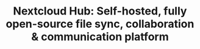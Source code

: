 ---
description: "Where is your data? Where are the pictures from your last vacation on\
  \ the beach, where is your contact list, where are the last chats you had with your\
  \ loved ones? Who has access to that data, who can see it, who can download it,\
  \ who can modify or delete it? Do you trust the services you use to take care of\
  \ your data?\r\n\r\nYour data represents who you are and can easily be abused. We\
  \ want this to change.\r\n\r\nWe at Nextcloud believe that you have a right to decide\
  \ what happens with your data. We believe that you should be able to have as much\
  \ control as possible on what belongs to no one else but you.\r\n\r\nHow does that\
  \ work? First, Nextcloud is an Open Source private cloud software, which means that\
  \ anyone can read the code, and make sure it keeps your data safe. And second, at\
  \ Nextcloud, we don't force you to pick our own infrastructure or servers like the\
  \ big famous public clouds do. You can run Nextcloud yourself, at home or in a data\
  \ center on rented space. You can buy ready-to-go devices with Nextcloud or pick\
  \ a provider who rents out space to you!\r\n\r\nWe built a software that does everything\
  \ you expect from a cloud - from syncing and sharing files to editing documents,\
  \ storing passwords, calendars and bookmarks and reading mail. But YOU decide where\
  \ the data is and who has access!\r\n\r\nYou're in control. https://nextcloud.com/yourdata/"
layout: stand
logo: stands/nextcloud_hub__self-hosted__fully_open-source_file_sync__collaboration___communication_platform/logo.png
new_this_year: https://nextcloud.com/blog/nextcloud-hub-20-debuts-dashboard-unifies-search-and-notifications-integrates-with-other-technologies/
showcase: "We're a real, cool, open source project. We care about the 'Free' part\
  \ in FOSDEM as you know! So this shows:\r\n\r\nWe are a real community-based Free\
  \ Software project. 100% open source, a Red Hat like model with support for companies\
  \ and all code free for everyone.\r\n\r\nCommunity means people-not-paid-by-us.\
  \ While we have nearly 3 dozen paid engineers, more than half the code done in our\
  \ project is from volunteers.\r\n\r\nAnd our booth reflects this too. last year,\
  \ we had 15 people - 5 employees (who want to come anyway, being long time FOSS\
  \ people), the rest volunteers. Half of those we sponsored with travel costs, as\
  \ we want as many people to attend FOSDEM as possible!\r\n\r\nAnd we try to do that\
  \ in a way that helps diversity in open source, mentoring through projects like\
  \ Rails Girls Summer of Code and directly where we can. More than half the people\
  \ we sponsored were women - and that's not because we gave them priority over men,\
  \ but just because they made the best proposal and contributed most. Encouragement\
  \ and mentoring works and we're very proud of that! Frank even donated the 20.000\
  \ euro he recently won in a prize to our Nextcloud Include diversity project - see\
  \ nextcloud.com/include\r\n\r\nWe work with loads of other open source and privacy\
  \ projects. For example, the FSFE are good friends of us (they carry Nextcloud stickers\
  \ and recommend us as part of their lovely \"there is no cloud, only other people's\
  \ computers\" campaign) and of course we support, promote and get promoted by a\
  \ wide variety of privacy projects like Cryptoparty (https://www.cryptoparty.in/learn/tools),\
  \ and https://securedrop.org (Lo\xEFc Dachary gave a nice talk at the Nextcloud\
  \ conference: https://www.youtube.com/watch?v=kE3l7mD44Is)\r\n\r\nAs a company -\
  \ we're picky about investors as we want the FOSS people to stay in control. We\
  \ only took investment money from a co-founder of Red Hat, not from venture capital\
  \ or real estate money etc."
themes:
- World wide web
title: 'Nextcloud Hub: Self-hosted, fully open-source file sync, collaboration & communication
  platform'
website: https://nextcloud.com
---